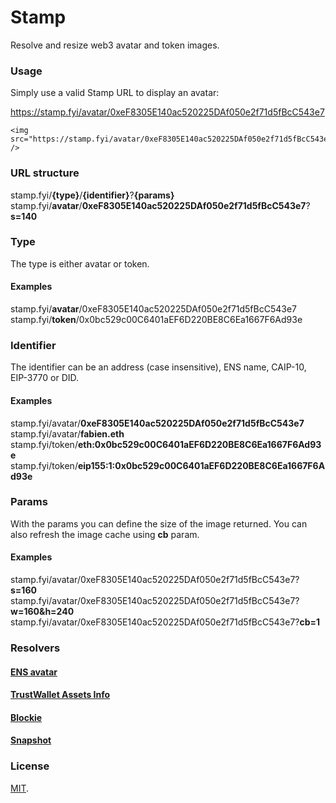 # Stamp
Resolve and resize web3 avatar and token images.

### Usage
Simply use a valid Stamp URL to display an avatar:

https://stamp.fyi/avatar/0xeF8305E140ac520225DAf050e2f71d5fBcC543e7

```
<img src="https://stamp.fyi/avatar/0xeF8305E140ac520225DAf050e2f71d5fBcC543e7" />
```

### URL structure
stamp.fyi/**{type}**/**{identifier}**?**{params}**  
stamp.fyi/**avatar**/**0xeF8305E140ac520225DAf050e2f71d5fBcC543e7**?**s=140**

### Type

The type is either avatar or token.

#### Examples

stamp.fyi/**avatar**/0xeF8305E140ac520225DAf050e2f71d5fBcC543e7  
stamp.fyi/**token**/0x0bc529c00C6401aEF6D220BE8C6Ea1667F6Ad93e

### Identifier

The identifier can be an address (case insensitive), ENS name, CAIP-10, EIP-3770 or DID.

#### Examples

stamp.fyi/avatar/**0xeF8305E140ac520225DAf050e2f71d5fBcC543e7**  
stamp.fyi/avatar/**fabien.eth**  
stamp.fyi/token/**eth:0x0bc529c00C6401aEF6D220BE8C6Ea1667F6Ad93e**  
stamp.fyi/token/**eip155:1:0x0bc529c00C6401aEF6D220BE8C6Ea1667F6Ad93e**

### Params

With the params you can define the size of the image returned. You can also refresh the image cache using **cb** param.

#### Examples

stamp.fyi/avatar/0xeF8305E140ac520225DAf050e2f71d5fBcC543e7?**s=160**
stamp.fyi/avatar/0xeF8305E140ac520225DAf050e2f71d5fBcC543e7?**w=160&h=240**
stamp.fyi/avatar/0xeF8305E140ac520225DAf050e2f71d5fBcC543e7?**cb=1**

### Resolvers

#### [ENS avatar](/src/resolvers/ens.ts)

#### [TrustWallet Assets Info](/src/resolvers/trustwallet.ts)

#### [Blockie](/src/resolvers/blockie.ts)
#### [Snapshot](/src/resolvers/snapshot.ts)

### License

[MIT](LICENSE).
